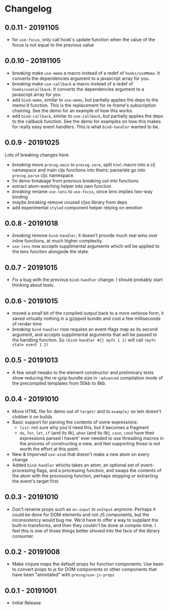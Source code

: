 # Changelog

## 0.0.11 - 20191105

- for `use-focus`, only call hook's update function when the value of the focus is not equal to the previous value

## 0.0.10 - 20191105

- *breaking* make `use-memo` a macro instead of a redef of `hooks/useMemo`. It converts the dependencies argument to a javascript array for you.
- *breaking* make `use-callback` a macro instead of a redef of `hooks/useCallback`. It converts the dependencies argument to a javascript array for you
- add `bind-memo`, similar to `use-memo`, but partially applies the deps to the memo'd function. This is the replacement for re-frame's subscription chaining. See the demo for an example of how this works.
- add `bind-callback`, similar to `use-callback`, but partially applies the deps to the callback function. See the demo for examples on how this makes for really easy event handlers. This is what `bind-handler` wanted to be.

## 0.0.9 - 20191025

Lots of breaking changes here:

- *breaking* move `precog.main` to `precog.core`, split `html` macro into a clj namespace and main cljs functions into theirs; parse/ele go into `precog.parse` cljc namespace.
- fix demo breakage from previous breaking out into functions
- extract atom-watching helper into own function
- *breaking* rename `use-lens` to `use-focus`, since _lens_ implies two-way binding
- *maybe breaking* remove unused cljss library from deps
- add experimental `styled` component helper relying on emotion

## 0.0.8 - 20191018

- *breaking* remove `bind-handler`, it doesn't provide much real wins over inline functions, at much higher complexity.
- `use-lens` now accepts supplimental arguments which will be applied to the lens function alongside the state.

## 0.0.7 - 20191015

- Fix a bug with the previous `bind-handler` change. I should probably start thinking about tests.

## 0.0.6 - 20191015

- moved a small bit of the compiled output back to a more verbose form, it saved virtually nothing in a gzipped bundle and cost a few milliseconds of render time
- *breaking* `bind-handler` now requires an event-flags map as its second argument, and accepts supplimental arguments that will be passed to the handling function. So `(bind-handler #{} myfn 1 2)` will call `(myfn state event 1 2)`

## 0.0.5 - 20191013

- A few small tweaks to the element constructor and preliminary tests show reducing the re-gzip bundle size in `:advanced` compilation mode of the precompiled templates from 50kb to 8kb.

## 0.0.4 - 20191010

- Move HTML file for demo out of `target/` and to `example/` so lein doesn't clobber it on builds
- Basic support for parsing the contents of some expressions:
    - `list`: not sure why you'd need this, but it becomes a fragment
    - `do`, `for`, `let`, `if` (and its ilk), `when` (and its ilk), `case`, `cond` have their expressions parsed
  I havent' ever needed to use threading macros in the process of constructing a view, and feel supporting those
  is not worth the effort at this point.
- New & Imporved `use-atom` that doesn't make a new atom on every change
- Added `bind-handler` whichs takes an atom, an optional set of event-processing flags, and a processing function,
  and swaps the contents of the atom with the processing function, perhaps stopping or extracting the event's target first.

## 0.0.3 - 20191010

- Don't rename props such as `on-input` to `onInput` anymore. Perhaps it could be done for DOM elements and not JS components, but the inconsistency would bug me. We'd have to offer a way to supplant the built-in transforms, and then they couldn't be done at compile-time. I feel this is one of those things better shoved into the face of the library consumer.

## 0.0.2 - 20191008

- Make clojure maps the default props for function components. Use bean to convert props to js for DOM components or other components that have been "annotated" with `precog/use-js-props`

## 0.0.1 - 20191001

- Initial Release
